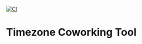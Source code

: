 [![CI](https://github.com/wojtekmaj/timezone-coworking-tool/workflows/CI/badge.svg)](https://github.com/wojtekmaj/timezone-coworking-tool/actions)

# Timezone Coworking Tool
